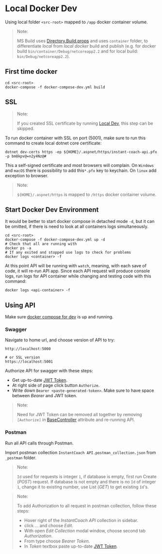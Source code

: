 # Local Docker Dev

Using local folder `<src-root>` mapped to `/app` docker container volume.

> Note:
>
> MS Build uses [Directory.Build.props](../Directory.Build.props) and uses `container` folder, to differentiate _local_ from _local docker_ build and publish (e.g. for docker build `bin/container/Debug/netcoreapp2.2` and for local build: `bin/Debug/netcoreapp2.2`).


## First time docker

    cd <src-root>
    docker-compose -f docker-compose-dev.yml build

## SSL

> Note:
>
> If you created SSL certificate by running [Local Dev](local-dev-env.md), this step can be skipped.


To run docker container with SSL on port (5001), make sure to run this command to create local dotnet core certificate:

    dotnet dev-certs https -ep ${HOME}/.aspnet/https/instant-coach-api.pfx -p bm8kpv@=n2y4Nz@#

This a self-signed certificate and most browsers will complain. On `Windows` and `macOS` there is possibility to add this`*.pfx` key to keychain. On `linux` add exception to browser.

> Note:
>
> `${HOME}/.aspnet/https` is mapped to `/https` docker container volume.

## Start Docker Dev Environment

It would be better to start docker compose in detached mode `-d`, but it can be omitted, if there is need to look at all containers logs simultaneously.

    cd <src-root>
    docker-compose -f docker-compose-dev.yml up -d
    # Check that all are running with
    docker ps -a
    # If any exited and stopped use logs to check for problems
    docker logs <container> -f

At this point API will be running with `watch`, meaning, with each save of code, it will re-run API app. Since each API request will produce console logs, run logs for API container while changing and testing code with this command:

    docker logs <api-container> -f


## Using API

Make sure [docker compose for dev](../docker-compose-dev.yml) is up and running.

### Swagger

Navigate to home url, and choose version of API to try:

    http://localhost:5000

    # or SSL version
    https://localhost:5001

Authorize API for swagger with these steps:

* Get up-to-date [JWT Token](jwt-token.md).
* At right side of page click button `Authorize`.
* Write down `Bearer <paste-generated-token>`. Make sure to have space between _Bearer_ and JWT token.

> Note:
>
> Need for JWT Token can be removed all together by removing `[Authorize]` in [BaseController](../api/BaseController.cs) attribute and re-running API.


### Postman

Run all API calls through Postman.

Import postman collection `InstantCoach API.postman_collection.json` from `_postman` folder.

>Note:
>
> `Id` used for requests is integer `1`, if database is empty, first run Create (_POST_) request. If database is not empty and there is no `Id` of integer `1`, change it to existing number, use List (_GET_) to get existing `Id`'s.

>Note:
>
> To add Authorization to all request in postman collection, follow these steps:
> * Hover right of the _InstantCoach API_ collection in sidebar.
> * click _..._ and choose _Edit_.
> * With open _Edit Collection_ modal window, choose second tab _Authorization_.
> * From type choose _Bearer Token_.
> * In _Token_ textbox paste up-to-date [JWT Token](jwt-token.md).